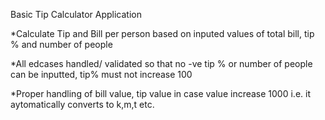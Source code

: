 Basic Tip Calculator Application

*Calculate Tip and Bill per person based on inputed values of  total bill, tip % and number of people

*All edcases handled/ validated so that no -ve tip % or number of people can be inputted, tip% must not increase 100

*Proper handling of bill value, tip value in case value increase 1000 i.e. it aytomatically converts to k,m,t etc.